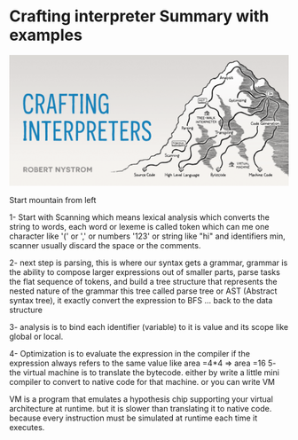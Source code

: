 # Crafting interpreter Summary with examples

![](https://github.com/egilgamesh/Crafting-Interpreter/blob/main/header.png)



Start mountain from left



1- Start with Scanning which means lexical analysis which converts the string to words, each word or lexeme is called token which can me one character like '(' or ',' or numbers '123' or string like "hi" and identifiers min, scanner usually discard the space or the comments.

2- next step is parsing, this is where our syntax gets a grammar, grammar is the ability to compose larger expressions out of smaller parts, parse tasks the flat sequence of tokens, and build a tree structure that represents the nested nature of the grammar this tree called parse tree or AST (Abstract syntax tree), it exactly convert the expression to BFS ... back to the data structure

3- analysis is to bind each identifier (variable) to it is value and its scope like global or local. 

4- Optimization is to evaluate the expression in the compiler if the expression always refers to the same value like area =4*4 => area =16
5- the virtual machine is to translate the bytecode. either by write a little mini compiler to convert to native code for that machine. or you can write VM 

VM is a program that emulates a hypothesis chip supporting your virtual architecture at runtime. but it is slower than translating it to native code. because every instruction must be simulated at runtime each time it executes.
